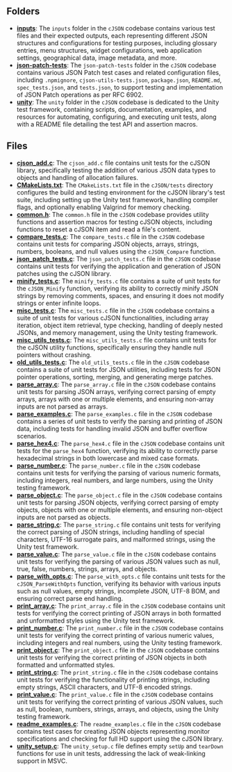 ## Folders
- **[inputs](tests/inputs.driver.md)**: The `inputs` folder in the `cJSON` codebase contains various test files and their expected outputs, each representing different JSON structures and configurations for testing purposes, including glossary entries, menu structures, widget configurations, web application settings, geographical data, image metadata, and more.
- **[json-patch-tests](tests/json-patch-tests.driver.md)**: The `json-patch-tests` folder in the `cJSON` codebase contains various JSON Patch test cases and related configuration files, including `.npmignore`, `cjson-utils-tests.json`, `package.json`, `README.md`, `spec_tests.json`, and `tests.json`, to support testing and implementation of JSON Patch operations as per RFC 6902.
- **[unity](tests/unity.driver.md)**: The `unity` folder in the `cJSON` codebase is dedicated to the Unity test framework, containing scripts, documentation, examples, and resources for automating, configuring, and executing unit tests, along with a README file detailing the test API and assertion macros.

## Files
- **[cjson_add.c](tests/cjson_add.c.driver.md)**: The `cjson_add.c` file contains unit tests for the cJSON library, specifically testing the addition of various JSON data types to objects and handling of allocation failures.
- **[CMakeLists.txt](tests/CMakeLists.txt.driver.md)**: The `CMakeLists.txt` file in the `cJSON/tests` directory configures the build and testing environment for the cJSON library's test suite, including setting up the Unity test framework, handling compiler flags, and optionally enabling Valgrind for memory checking.
- **[common.h](tests/common.h.driver.md)**: The `common.h` file in the `cJSON` codebase provides utility functions and assertion macros for testing cJSON objects, including functions to reset a cJSON item and read a file's content.
- **[compare_tests.c](tests/compare_tests.c.driver.md)**: The `compare_tests.c` file in the `cJSON` codebase contains unit tests for comparing JSON objects, arrays, strings, numbers, booleans, and null values using the `cJSON_Compare` function.
- **[json_patch_tests.c](tests/json_patch_tests.c.driver.md)**: The `json_patch_tests.c` file in the `cJSON` codebase contains unit tests for verifying the application and generation of JSON patches using the cJSON library.
- **[minify_tests.c](tests/minify_tests.c.driver.md)**: The `minify_tests.c` file contains a suite of unit tests for the `cJSON_Minify` function, verifying its ability to correctly minify JSON strings by removing comments, spaces, and ensuring it does not modify strings or enter infinite loops.
- **[misc_tests.c](tests/misc_tests.c.driver.md)**: The `misc_tests.c` file in the `cJSON` codebase contains a suite of unit tests for various cJSON functionalities, including array iteration, object item retrieval, type checking, handling of deeply nested JSONs, and memory management, using the Unity testing framework.
- **[misc_utils_tests.c](tests/misc_utils_tests.c.driver.md)**: The `misc_utils_tests.c` file contains unit tests for the cJSON utility functions, specifically ensuring they handle null pointers without crashing.
- **[old_utils_tests.c](tests/old_utils_tests.c.driver.md)**: The `old_utils_tests.c` file in the `cJSON` codebase contains a suite of unit tests for JSON utilities, including tests for JSON pointer operations, sorting, merging, and generating merge patches.
- **[parse_array.c](tests/parse_array.c.driver.md)**: The `parse_array.c` file in the `cJSON` codebase contains unit tests for parsing JSON arrays, verifying correct parsing of empty arrays, arrays with one or multiple elements, and ensuring non-array inputs are not parsed as arrays.
- **[parse_examples.c](tests/parse_examples.c.driver.md)**: The `parse_examples.c` file in the `cJSON` codebase contains a series of unit tests to verify the parsing and printing of JSON data, including tests for handling invalid JSON and buffer overflow scenarios.
- **[parse_hex4.c](tests/parse_hex4.c.driver.md)**: The `parse_hex4.c` file in the `cJSON` codebase contains unit tests for the `parse_hex4` function, verifying its ability to correctly parse hexadecimal strings in both lowercase and mixed case formats.
- **[parse_number.c](tests/parse_number.c.driver.md)**: The `parse_number.c` file in the `cJSON` codebase contains unit tests for verifying the parsing of various numeric formats, including integers, real numbers, and large numbers, using the Unity testing framework.
- **[parse_object.c](tests/parse_object.c.driver.md)**: The `parse_object.c` file in the `cJSON` codebase contains unit tests for parsing JSON objects, verifying correct parsing of empty objects, objects with one or multiple elements, and ensuring non-object inputs are not parsed as objects.
- **[parse_string.c](tests/parse_string.c.driver.md)**: The `parse_string.c` file contains unit tests for verifying the correct parsing of JSON strings, including handling of special characters, UTF-16 surrogate pairs, and malformed strings, using the Unity test framework.
- **[parse_value.c](tests/parse_value.c.driver.md)**: The `parse_value.c` file in the `cJSON` codebase contains unit tests for verifying the parsing of various JSON values such as null, true, false, numbers, strings, arrays, and objects.
- **[parse_with_opts.c](tests/parse_with_opts.c.driver.md)**: The `parse_with_opts.c` file contains unit tests for the `cJSON_ParseWithOpts` function, verifying its behavior with various inputs such as null values, empty strings, incomplete JSON, UTF-8 BOM, and ensuring correct parse end handling.
- **[print_array.c](tests/print_array.c.driver.md)**: The `print_array.c` file in the `cJSON` codebase contains unit tests for verifying the correct printing of JSON arrays in both formatted and unformatted styles using the Unity test framework.
- **[print_number.c](tests/print_number.c.driver.md)**: The `print_number.c` file in the `cJSON` codebase contains unit tests for verifying the correct printing of various numeric values, including integers and real numbers, using the Unity testing framework.
- **[print_object.c](tests/print_object.c.driver.md)**: The `print_object.c` file in the `cJSON` codebase contains unit tests for verifying the correct printing of JSON objects in both formatted and unformatted styles.
- **[print_string.c](tests/print_string.c.driver.md)**: The `print_string.c` file in the `cJSON` codebase contains unit tests for verifying the functionality of printing strings, including empty strings, ASCII characters, and UTF-8 encoded strings.
- **[print_value.c](tests/print_value.c.driver.md)**: The `print_value.c` file in the `cJSON` codebase contains unit tests for verifying the correct printing of various JSON values, such as null, boolean, numbers, strings, arrays, and objects, using the Unity testing framework.
- **[readme_examples.c](tests/readme_examples.c.driver.md)**: The `readme_examples.c` file in the `cJSON` codebase contains test cases for creating JSON objects representing monitor specifications and checking for full HD support using the cJSON library.
- **[unity_setup.c](tests/unity.driver.md_setup.c)**: The `unity_setup.c` file defines empty `setUp` and `tearDown` functions for use in unit tests, addressing the lack of weak-linking support in MSVC.
